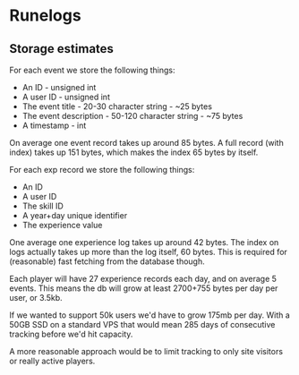 # Runelogs


## Storage estimates
For each event we store the following things:
* An ID - unsigned int
* A user ID - unsigned int
* The event title - 20-30 character string - ~25 bytes
* The event description - 50-120 character string - ~75 bytes
* A timestamp - int

On average one event record takes up around 85 bytes. A full record (with index) takes up 151 bytes, which makes the index 65 bytes by itself.


For each exp record we store the following things:
* An ID
* A user ID
* The skill ID
* A year+day unique identifier
* The experience value

One average one experience log takes up around 42 bytes. The index on logs actually takes up more than the log itself, 60 bytes. This is required for (reasonable) fast fetching from the database though.


Each player will have 27 experience records each day, and on average 5 events. This means the db will grow at least 2700+755 bytes per day per user, or 3.5kb.

If we wanted to support 50k users we'd have to grow 175mb per day. With a 50GB SSD on a standard VPS that would mean 285 days of consecutive tracking before we'd hit capacity.

A more reasonable approach would be to limit tracking to only site visitors or really active players.